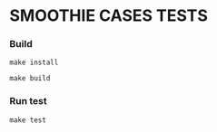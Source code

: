 # SMOOTHIE CASES TESTS

### Build

```
make install

make build
```

### Run test

```
make test
```
